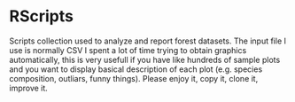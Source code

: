 # RScripts
Scripts collection used to analyze and report forest datasets.
The input file I use is normally CSV
I spent a lot of time trying to obtain graphics automatically, this is very usefull if you have like hundreds of sample plots and you want to 
display basical description of each plot (e.g. species composition, outliars, funny things).
Please enjoy it, copy it, clone it, improve it.
